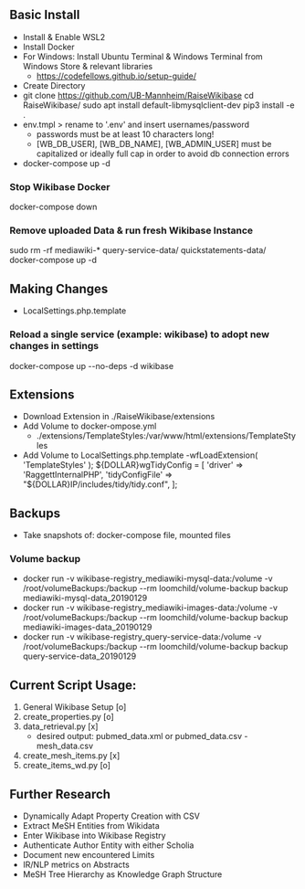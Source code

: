 ## Basic Install
- Install & Enable WSL2
- Install Docker
- For Windows: Install Ubuntu Terminal & Windows Terminal from Windows Store & relevant libraries
    - https://codefellows.github.io/setup-guide/
- Create Directory
- git clone https://github.com/UB-Mannheim/RaiseWikibase
cd RaiseWikibase/
sudo apt install default-libmysqlclient-dev
pip3 install -e .
- env.tmpl > rename to '.env' and insert usernames/password
    - passwords must be at least 10 characters long!
    - [WB_DB_USER], [WB_DB_NAME], [WB_ADMIN_USER] must be capitalized or ideally full cap in order to avoid db connection errors
- docker-compose up -d
### Stop Wikibase Docker
docker-compose down
### Remove uploaded Data & run fresh Wikibase Instance
sudo rm -rf mediawiki-*  query-service-data/ quickstatements-data/
docker-compose up -d

## Making Changes
- LocalSettings.php.template
### Reload a single service (example: wikibase) to adopt new changes in settings
docker-compose up --no-deps -d wikibase

## Extensions
- Download Extension in ./RaiseWikibase/extensions
- Add Volume to docker-ompose.yml
    - ./extensions/TemplateStyles:/var/www/html/extensions/TemplateStyles
- Add Volume to LocalSettings.php.template
    -wfLoadExtension( 'TemplateStyles' );
    ${DOLLAR}wgTidyConfig = [
        'driver' => 'RaggettInternalPHP',
        'tidyConfigFile' => "${DOLLAR}IP/includes/tidy/tidy.conf",
    ];

## Backups
- Take snapshots of: docker-compose file, mounted files
### Volume backup
- docker run -v wikibase-registry_mediawiki-mysql-data:/volume -v /root/volumeBackups:/backup --rm loomchild/volume-backup backup mediawiki-mysql-data_20190129
- docker run -v wikibase-registry_mediawiki-images-data:/volume -v /root/volumeBackups:/backup --rm loomchild/volume-backup backup mediawiki-images-data_20190129
- docker run -v wikibase-registry_query-service-data:/volume -v /root/volumeBackups:/backup --rm loomchild/volume-backup backup query-service-data_20190129

## Current Script Usage:
1. General Wikibase Setup [o]
2. create_properties.py [o]
3. data_retrieval.py [x]
    - desired output: pubmed_data.xml or pubmed_data.csv 
                    - mesh_data.csv
4. create_mesh_items.py [x]
5. create_items_wd.py [o]

## Further Research
- Dynamically Adapt Property Creation with CSV 
- Extract MeSH Entities from Wikidata
- Enter Wikibase into Wikibase Registry
- Authenticate Author Entity with either Scholia 
- Document new encountered Limits
- IR/NLP metrics on Abstracts
- MeSH Tree Hierarchy as Knowledge Graph Structure
